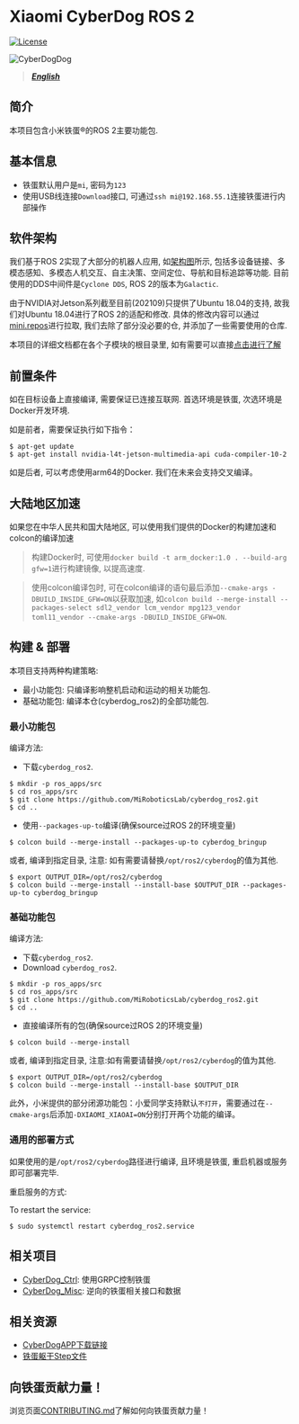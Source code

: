 # Xiaomi CyberDog ROS 2

[![License](https://img.shields.io/badge/License-Apache%202.0-orange)](https://choosealicense.com/licenses/apache-2.0/)

![CyberDogDog](tools/docs/cyberdog_poster.jpg)

> ***[English](README_EN.md)***

## 简介

本项目包含小米铁蛋®的ROS 2主要功能包. 

## 基本信息

- 铁蛋默认用户是`mi`, 密码为`123`
- 使用USB线连接`Download`接口, 可通过`ssh mi@192.168.55.1`连接铁蛋进行内部操作

## 软件架构

我们基于ROS 2实现了大部分的机器人应用, 如[架构图](tools/docs/soft_arch.svg)所示, 包括多设备链接、多模态感知、多模态人机交互、自主决策、空间定位、导航和目标追踪等功能. 目前使用的DDS中间件是`Cyclone DDS`, ROS 2的版本为`Galactic`. 

由于NVIDIA对Jetson系列截至目前(202109)只提供了Ubuntu 18.04的支持, 故我们对Ubuntu 18.04进行了ROS 2的适配和修改. 具体的修改内容可以通过[mini.repos](tools/ros2_fork/mini.repos)进行拉取, 我们去除了部分没必要的仓, 并添加了一些需要使用的仓库. 

本项目的详细文档都在各个子模块的根目录里, 如有需要可以直接[点击进行了解](https://github.com/MiRoboticsLab/cyberdog_ros2/wiki)

## 前置条件

如在目标设备上直接编译, 需要保证已连接互联网. 首选环境是铁蛋, 次选环境是Docker开发环境. 

如是前者，需要保证执行如下指令：

```
$ apt-get update
$ apt-get install nvidia-l4t-jetson-multimedia-api cuda-compiler-10-2
```

如是后者, 可以考虑使用arm64的Docker. 我们在未来会支持交叉编译。

## 大陆地区加速

如果您在中华人民共和国大陆地区, 可以使用我们提供的Docker的构建加速和colcon的编译加速

> 构建Docker时, 可使用`docker build -t arm_docker:1.0 . --build-arg gfw=1`进行构建镜像, 以提高速度.

> 使用colcon编译包时, 可在colcon编译的语句最后添加`--cmake-args -DBUILD_INSIDE_GFW=ON`以获取加速, 如`colcon build --merge-install --packages-select sdl2_vendor lcm_vendor mpg123_vendor toml11_vendor --cmake-args -DBUILD_INSIDE_GFW=ON`.

## 构建 & 部署

本项目支持两种构建策略:

- 最小功能包: 只编译影响整机启动和运动的相关功能包. 
- 基础功能包: 编译本仓(cyberdog_ros2)的全部功能包. 

### 最小功能包

编译方法:

- 下载`cyberdog_ros2`. 

```
$ mkdir -p ros_apps/src
$ cd ros_apps/src
$ git clone https://github.com/MiRoboticsLab/cyberdog_ros2.git
$ cd ..
```

- 使用`--packages-up-to`编译(确保source过ROS 2的环境变量)

```
$ colcon build --merge-install --packages-up-to cyberdog_bringup
```

或者, 编译到指定目录, 注意: 如有需要请替换`/opt/ros2/cyberdog`的值为其他. 

```
$ export OUTPUT_DIR=/opt/ros2/cyberdog
$ colcon build --merge-install --install-base $OUTPUT_DIR --packages-up-to cyberdog_bringup
```

### 基础功能包

编译方法:

- 下载`cyberdog_ros2`. 
- Download `cyberdog_ros2`.

```
$ mkdir -p ros_apps/src
$ cd ros_apps/src
$ git clone https://github.com/MiRoboticsLab/cyberdog_ros2.git
$ cd ..
```

- 直接编译所有的包(确保source过ROS 2的环境变量)

```
$ colcon build --merge-install
```

或者, 编译到指定目录, 注意:如有需要请替换`/opt/ros2/cyberdog`的值为其他. 

```
$ export OUTPUT_DIR=/opt/ros2/cyberdog
$ colcon build --merge-install --install-base $OUTPUT_DIR
```

此外，小米提供的部分闭源功能包：小爱同学支持默认`不打开`，需要通过在`--cmake-args`后添加`-DXIAOMI_XIAOAI=ON`分别打开两个功能的编译。

### 通用的部署方式

如果使用的是`/opt/ros2/cyberdog`路径进行编译, 且环境是铁蛋, 重启机器或服务即可部署完毕. 

重启服务的方式:

To restart the service:

```
$ sudo systemctl restart cyberdog_ros2.service
```

## 相关项目

- [CyberDog_Ctrl](https://github.com/Karlsx/CyberDog_Ctrl): 使用GRPC控制铁蛋
- [CyberDog_Misc](https://github.com/zbwu/cyberdog_misc): 逆向的铁蛋相关接口和数据

## 相关资源

- [CyberDogAPP下载链接](http://cdn.cnbj1.fds.api.mi-img.com/ota-packages/apk/cyberdog_app.apk)
- [铁蛋躯干Step文件](https://cdn.cnbj2m.fds.api.mi-img.com/cyberdog-package/packages/doc_materials/cyber_dog_body.stp)

## 向铁蛋贡献力量！

浏览页面[CONTRIBUTING.md](CONTRIBUTING.md)了解如何向铁蛋贡献力量！
